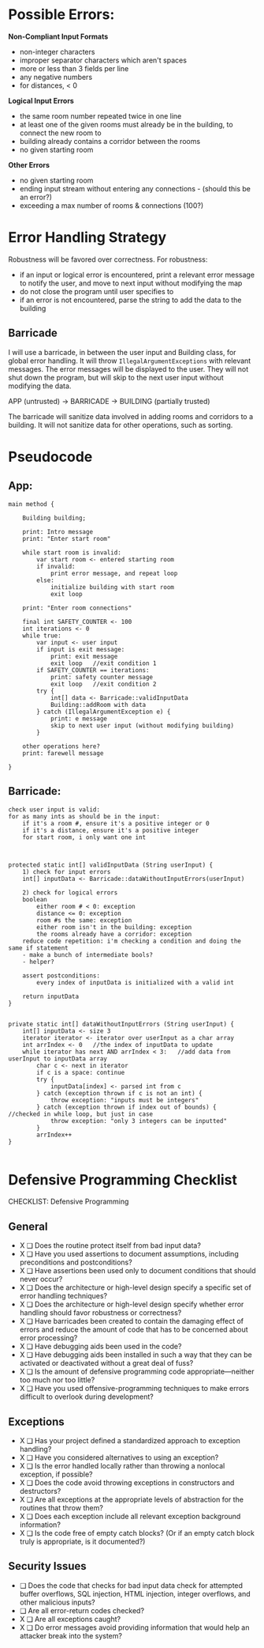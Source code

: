 # Possible Errors:
**Non-Compliant Input Formats**
- non-integer characters
- improper separator characters which aren't spaces
- more or less than 3 fields per line
- any negative numbers
- for distances, < 0
 
**Logical Input Errors**
- the same room number repeated twice in one line
- at least one of the given rooms must already be in the building, to connect the new room to 
- building already contains a corridor between the rooms
- no given starting room

**Other Errors**
- no given starting room
- ending input stream without entering any connections - (should this be an error?)
- exceeding a max number of rooms & connections (100?)

# Error Handling Strategy

Robustness will be favored over correctness. 
For robustness:
- if an input or logical error is encountered, print a relevant error message to notify the user, and move to next input without modifying the map
- do not close the program until user specifies to
- if an error is not encountered, parse the string to add the data to the building

## Barricade

I will use a barricade, in between the user input and Building class, for global error handling.
It will throw `IllegalArgumentExceptions` with relevant messages. The error messages will be displayed to the user. They will not shut down the program, but will skip to the next user input without modifying the data.

APP (untrusted) -> BARRICADE -> BUILDING (partially trusted)

The barricade will sanitize data involved in adding rooms and corridors to a building. It will not sanitize data for other operations, such as sorting. 

# Pseudocode

## App:
```
main method {

	Building building;

	print: Intro message
	print: "Enter start room"

	while start room is invalid:
		var start room <- entered starting room
		if invalid: 
			print error message, and repeat loop
		else: 
			initialize building with start room
			exit loop

	print: "Enter room connections"

	final int SAFETY_COUNTER <- 100
	int iterations <- 0
	while true:
		var input <- user input
		if input is exit message: 
			print: exit message
			exit loop 	//exit condition 1
		if SAFETY_COUNTER == iterations:
			print: safety counter message
			exit loop	//exit condition 2
		try {
			int[] data <- Barricade::validInputData
			Building::addRoom with data
		} catch (IllegalArgumentException e) {
			print: e message
			skip to next user input (without modifying building)
		}
		
	other operations here?
	print: farewell message

}
```

## Barricade:

```
check user input is valid:
for as many ints as should be in the input:
	if it's a room #, ensure it's a positive integer or 0
	if it's a distance, ensure it's a positive integer
	for start room, i only want one int



protected static int[] validInputData (String userInput) {
	1) check for input errors
	int[] inputData <- Barricade::dataWithoutInputErrors(userInput) 
	
	2) check for logical errors
	boolean 
		either room # < 0: exception
		distance <= 0: exception
		room #s the same: exception
		either room isn't in the building: exception
		the rooms already have a corridor: exception
	reduce code repetition: i'm checking a condition and doing the same if statement
	- make a bunch of intermediate bools?
	- helper?

	assert postconditions:
		every index of inputData is initialized with a valid int
		
	return inputData
}
		

private static int[] dataWithoutInputErrors (String userInput) {
	int[] inputData <- size 3
	iterator iterator <- iterator over userInput as a char array
	int arrIndex <- 0	//the index of inputData to update
	while iterator has next AND arrIndex < 3:	//add data from userInput to inputData array
		char c <- next in iterator
		if c is a space: continue
		try {
			inputData[index] <- parsed int from c
		} catch (exception thrown if c is not an int) {
			throw exception: "inputs must be integers"
		} catch (exception thrown if index out of bounds) {		//checked in while loop, but just in case
			throw exception: "only 3 integers can be inputted"
		}
		arrIndex++
}


```

# Defensive Programming Checklist

CHECKLIST: Defensive Programming 
## General 
- X ❑ Does the routine protect itself from bad input data? 
- X ❑ Have you used assertions to document assumptions, including preconditions and postconditions? 
- X ❑ Have assertions been used only to document conditions that should never occur? 
- X ❑ Does the architecture or high-level design specify a specific set of error handling techniques? 
- X ❑ Does the architecture or high-level design specify whether error handling should favor robustness or correctness? 
- X ❑ Have barricades been created to contain the damaging effect of errors and reduce the amount of code that has to be concerned about error processing? 
- X ❑ Have debugging aids been used in the code? 
- X ❑ Have debugging aids been installed in such a way that they can be activated or deactivated without a great deal of fuss? 
- X ❑ Is the amount of defensive programming code appropriate—neither too much nor too little? 
- X ❑ Have you used offensive-programming techniques to make errors difficult to overlook during development? 

## Exceptions 
- X ❑ Has your project defined a standardized approach to exception handling? 
- X ❑ Have you considered alternatives to using an exception? 
- X ❑ Is the error handled locally rather than throwing a nonlocal exception, if possible? 
- X ❑ Does the code avoid throwing exceptions in constructors and destructors? 
- X ❑ Are all exceptions at the appropriate levels of abstraction for the routines that throw them? 
- X ❑ Does each exception include all relevant exception background information? 
- X ❑ Is the code free of empty catch blocks? (Or if an empty catch block truly is appropriate, is it documented?) 

## Security Issues 
- ❑ Does the code that checks for bad input data check for attempted buffer overflows, SQL injection, HTML injection, integer overflows, and other malicious inputs? 
- ❑ Are all error-return codes checked?
- X ❑ Are all exceptions caught? 
- X ❑ Do error messages avoid providing information that would help an attacker break into the system?
<!--stackedit_data:
eyJoaXN0b3J5IjpbMjAyNDQ4NTkyNiw5NDkyMDcwNzIsNDc0Nz
I2NjQsMTM5NjIyMjk4NywtMzc5MDEzODMzLDEzMjc5NjQ2OTEs
NjkxNjYxNDYzLC02NTIwOTY1NDksLTY1Njc5MjkyNiwtNDMxOT
g2NCwtNTE1OTg3MjY1LDE4NDY1NDM4NDMsMjA3NzU3MjI0NCwt
MTcxODQ5OTAwNSwxMzQ1NDEyNTMyXX0=
-->